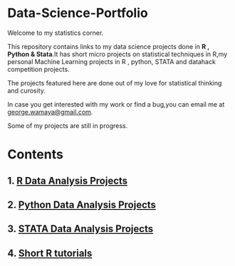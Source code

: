 # Data-Science-Portfolio


Welcome to my statistics corner.

This repository contains links to my data science projects done in **R , Python & Stata**.It has short micro projects on statistical techniques in R,my personal Machine Learning projects in R , python, STATA and datahack competition projects.

The projects featured here are done out of my love for statistical thinking and curosity.

In case you get interested with my work or find a bug,you can email me at george.wamaya@gmail.com.

Some of my projects are still in progress.

# **Contents**

## 1. [R Data Analysis Projects](https://github.com/GeorgeOduor/R-ANALYSIS)

## 2. [Python Data Analysis Projects](https://github.com/GeorgeOduor/Python_Statistical_Analysis)

## 3. [STATA Data Analysis Projects](https://github.com/GeorgeOduor/STATA-projects/blob/master/README.md)

## 4. [Short R tutorials](https://github.com/GeorgeOduor/renaming_variables_in_r)
